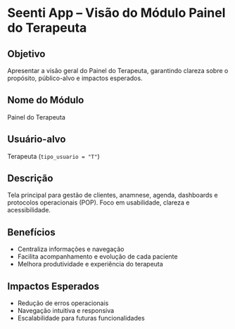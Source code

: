 # Seenti App – Visão do Módulo Painel do Terapeuta

## Objetivo
Apresentar a visão geral do Painel do Terapeuta, garantindo clareza sobre o propósito, público-alvo e impactos esperados.

## Nome do Módulo
Painel do Terapeuta

## Usuário-alvo
Terapeuta (`tipo_usuario = "T"`)

## Descrição
Tela principal para gestão de clientes, anamnese, agenda, dashboards e protocolos operacionais (POP). Foco em usabilidade, clareza e acessibilidade.

## Benefícios
- Centraliza informações e navegação
- Facilita acompanhamento e evolução de cada paciente
- Melhora produtividade e experiência do terapeuta

## Impactos Esperados
- Redução de erros operacionais
- Navegação intuitiva e responsiva
- Escalabilidade para futuras funcionalidades
